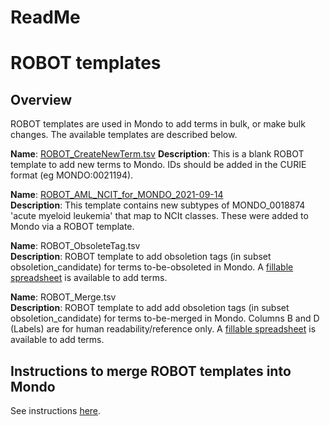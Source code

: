 # ReadMe

# ROBOT templates

## Overview
ROBOT templates are used in Mondo to add terms in bulk, or make bulk changes. The available templates are described below.

**Name**: [ROBOT_CreateNewTerm.tsv](https://github.com/monarch-initiative/mondo/blob/master/src/templates/ROBOT_CreateNewTerm.tsv)
**Description**: This is a blank ROBOT template to add new terms to Mondo. IDs should be added in the CURIE format (eg MONDO:0021194).

**Name**: [ROBOT_AML_NCIT_for_MONDO_2021-09-14](https://github.com/monarch-initiative/mondo/blob/master/src/templates/ROBOT_AML_NCIT_for_MONDO_2021-09-14.tsv)  
**Description**: This template contains new subtypes of MONDO_0018874 'acute myeloid leukemia' that map to NCIt classes. These were added to Mondo via a ROBOT template.

**Name**: ROBOT_ObsoleteTag.tsv  
**Description**: ROBOT template to add obsoletion tags (in subset obsoletion_candidate) for terms to-be-obsoleted in Mondo. A [fillable spreadsheet](https://docs.google.com/spreadsheets/d/1tt1Wk70j9XiHLV1vKQyNiHhaazh286pobpJk1ecSCCg/edit#gid=505727337) is available to add terms.

**Name**: ROBOT_Merge.tsv  
**Description**: ROBOT template to add add obsoletion tags (in subset obsoletion_candidate) for terms to-be-merged in Mondo. Columns B and D (Labels) are for human readability/reference only. A [fillable spreadsheet](https://docs.google.com/spreadsheets/d/1tt1Wk70j9XiHLV1vKQyNiHhaazh286pobpJk1ecSCCg/edit#gid=1109324509) is available to add terms.

## Instructions to merge ROBOT templates into Mondo

See instructions [here](https://mondo.readthedocs.io/en/latest/editors-guide/robot-template/).

